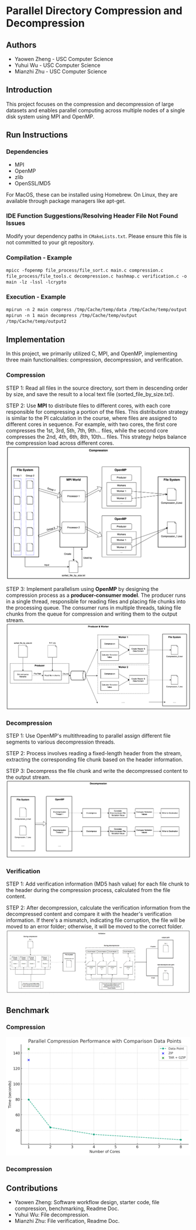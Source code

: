 
# Parallel Directory Compression and Decompression

## Authors
- Yaowen Zheng - USC Computer Science
- Yuhui Wu - USC Computer Science
- Mianzhi Zhu - USC Computer Science

## Introduction
This project focuses on the compression and decompression of large datasets and enables parallel computing across multiple nodes of a single disk system using MPI and OpenMP.

## Run Instructions

### Dependencies
- MPI
- OpenMP
- zlib
- OpenSSL/MD5

For MacOS, these can be installed using Homebrew. On Linux, they are available through package managers like apt-get.

### IDE Function Suggestions/Resolving Header File Not Found Issues
Modify your dependency paths in `CMakeLists.txt`. Please ensure this file is not committed to your git repository.

### Compilation - Example
```
mpicc -fopenmp file_process/file_sort.c main.c compression.c file_process/file_tools.c decompression.c hashmap.c verification.c -o main -lz -lssl -lcrypto
```
### Execution - Example
```
mpirun -n 2 main compress /tmp/Cache/temp/data /tmp/Cache/temp/output
mpirun -n 1 main decompress /tmp/Cache/temp/output /tmp/Cache/temp/output2
```


## Implementation
In this project, we primarily utilized C, MPI, and OpenMP, implementing three main functionalities: compression, decompression, and verification.

### Compression

STEP 1: Read all files in the source directory, sort them in descending order by size, and save the result to a local text file (sorted_file_by_size.txt).

STEP 2: Use **MPI** to distribute files to different cores, with each core responsible for compressing a portion of the files.
This distribution strategy is similar to the PI calculation in the course, where files are assigned to different cores in sequence.
For example, with two cores, the first core compresses the 1st, 3rd, 5th, 7th, 9th... files, while the second core compresses the 2nd, 4th, 6th, 8th, 10th... files.
This strategy helps balance the compression load across different cores.
![Compression Process](pictures/csci596-compression.png)

STEP 3: Implement parallelism using **OpenMP** by designing the compression process as a **producer-consumer model**. The producer runs in a single thread, responsible for reading files and placing file chunks into the processing queue. The consumer runs in multiple threads, taking file chunks from the queue for compression and writing them to the output stream.
![Producer-Consumer Model](pictures/csci596-producer-and-worker.png)

### Decompression

STEP 1: Use OpenMP's multithreading to parallel assign different file segments to various decompression threads.

STEP 2: Process involves reading a fixed-length header from the stream, extracting the corresponding file chunk based on the header information.

STEP 3: Decompress the file chunk and write the decompressed content to the output stream.
![Decompression Process](pictures/csci596-decompression.png)

### Verification

STEP 1: Add verification information (MD5 hash value) for each file chunk to the header during the compression process, calculated from the file content.

STEP 2: After decompression, calculate the verification information from the decompressed content and compare it with the header's verification information. If there's a mismatch, indicating file corruption, the file will be moved to an error folder; otherwise, it will be moved to the correct folder.
![Verification Process](pictures/csci596-validation.png)

## Benchmark
### Compression
![Compression Benchmark](pictures/csci596-performance_compression.png)
### Decompression

## Contributions
- Yaowen Zheng: Software workflow design, starter code, file compression, benchmarking, Readme Doc.
- Yuhui Wu: File decompression.
- Mianzhi Zhu: File verification, Readme Doc.

